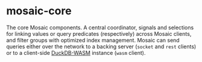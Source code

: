 # mosaic-core

The core Mosaic components. A central coordinator, signals and selections for linking values or query predicates (respectively) across Mosaic clients, and filter groups with optimized index management. Mosaic can send queries either over the network to a backing server (`socket` and `rest` clients) or to a client-side [DuckDB-WASM](https://github.com/duckdb/duckdb-wasm) instance (`wasm` client).
